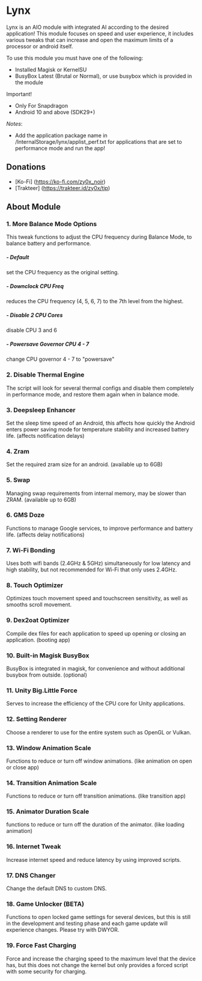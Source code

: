 # Lynx
Lynx is an AIO module with integrated AI according to the desired application! This module focuses on speed and user experience, it includes various tweaks that can increase and open the maximum limits of a processor or android itself.

To use this module you must have one of the following:
- Installed Magisk or KernelSU
- BusyBox Latest (Brutal or Normal), or use busybox which is provided in the module

Important!
- Only For Snapdragon
- Android 10 and above (SDK29+)

*Notes*:
- Add the application package name in  /InternalStorage/lynx/applist_perf.txt for applications that are set to performance mode and run the app!

## Donations
- [Ko-Fi] (https://ko-fi.com/zy0x_noir)
- [Trakteer] (https://trakteer.id/zy0x/tip)

## About Module
### 1. More Balance Mode Options
This tweak functions to adjust the CPU frequency during Balance Mode, to balance battery and performance.
##### - Default
set the CPU frequency as the original setting.
##### - Downclock CPU Freq
reduces the CPU frequency (4, 5, 6, 7) to the 7th level from the highest.
##### - Disable 2 CPU Cores
disable CPU 3 and 6
##### - Powersave Governor CPU 4 - 7
change CPU governor 4 - 7 to "powersave"
### 2. Disable Thermal Engine
The script will look for several thermal configs and disable them completely in performance mode, and restore them again when in balance mode.
### 3. Deepsleep Enhancer
Set the sleep time speed of an Android, this affects how quickly the Android enters power saving mode for temperature stability and increased battery life. (affects notification delays)
### 4. Zram
Set the required zram size for an android. (available up to 6GB)
### 5. Swap
Managing swap requirements from internal memory, may be slower than ZRAM. (available up to 6GB)
### 6. GMS Doze
Functions to manage Google services, to improve performance and battery life. (affects delay notifications)
### 7. Wi-Fi Bonding
Uses both wifi bands (2.4GHz & 5GHz) simultaneously for low latency and high stability, but not recommended for Wi-Fi that only uses 2.4GHz.
### 8. Touch Optimizer
Optimizes touch movement speed and touchscreen sensitivity, as well as smooths scroll movement.
### 9. Dex2oat Optimizer
Compile dex files for each application to speed up opening or closing an application. (booting app)
### 10. Built-in Magisk BusyBox
BusyBox is integrated in magisk, for convenience and without additional busybox from outside. (optional)
### 11. Unity Big.Little Force
Serves to increase the efficiency of the CPU core for Unity applications.
### 12. Setting Renderer
Choose a renderer to use for the entire system such as OpenGL or Vulkan.
### 13. Window Animation Scale
Functions to reduce or turn off window animations. (like animation on open or close app)
### 14. Transition Animation Scale
Functions to reduce or turn off transition animations. (like transition app)
### 15. Animator Duration Scale
functions to reduce or turn off the duration of the animator. (like loading animation)
### 16. Internet Tweak
Increase internet speed and reduce latency by using improved scripts.
### 17. DNS Changer
Change the default DNS to custom DNS.
### 18. Game Unlocker (BETA)
Functions to open locked game settings for several devices, but this is still in the development and testing phase and each game update will experience changes. Please try with DWYOR.
### 19. Force Fast Charging
Force and increase the charging speed to the maximum level that the device has, but this does not change the kernel but only provides a forced script with some security for charging.
